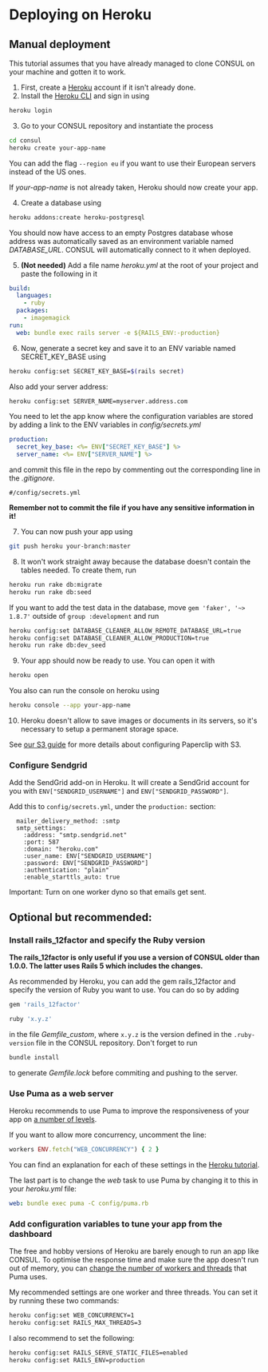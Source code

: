 # Deploying on Heroku

## Manual deployment

This tutorial assumes that you have already managed to clone CONSUL on your machine and gotten it to work.

1. First, create a [Heroku](https://www.heroku.com) account if it isn't already done.
2. Install the [Heroku CLI](https://devcenter.heroku.com/articles/heroku-cli) and sign in using

  ```bash
  heroku login
  ```

3. Go to your CONSUL repository and instantiate the process

  ```bash
  cd consul
  heroku create your-app-name
  ```

  You can add the flag `--region eu` if you want to use their European servers instead of the US ones.

  If _your-app-name_ is not already taken, Heroku should now create your app.

4. Create a database using

  ```bash
  heroku addons:create heroku-postgresql
  ```

  You should now have access to an empty Postgres database whose address was automatically saved as an environment variable named _DATABASE\_URL_. CONSUL will automatically connect to it when deployed.

5. **(Not needed)** Add a file name _heroku.yml_ at the root of your project and paste the following in it

  ```yml
  build:
    languages:
      - ruby
    packages:
      - imagemagick
  run:
    web: bundle exec rails server -e ${RAILS_ENV:-production}
  ```

6. Now, generate a secret key and save it to an ENV variable named SECRET\_KEY\_BASE using

  ```bash
  heroku config:set SECRET_KEY_BASE=$(rails secret)
  ```

  Also add your server address:

  ```bash
  heroku config:set SERVER_NAME=myserver.address.com
  ```

  You need to let the app know where the configuration variables are stored by adding a link to the ENV variables in _config/secrets.yml_

  ```yml
  production:
    secret_key_base: <%= ENV["SECRET_KEY_BASE"] %>
    server_name: <%= ENV["SERVER_NAME"] %>
  ```

  and commit this file in the repo by commenting out the corresponding line in the _.gitignore_.

  ```gitignore
  #/config/secrets.yml
  ```

  **Remember not to commit the file if you have any sensitive information in it!**

7. You can now push your app using

  ```bash
  git push heroku your-branch:master
  ```

8. It won't work straight away because the database doesn't contain the tables needed. To create them, run

  ```bash
  heroku run rake db:migrate
  heroku run rake db:seed
  ```

  If you want to add the test data in the database, move `gem 'faker', '~> 1.8.7'` outside of `group :development` and run

  ```bash
  heroku config:set DATABASE_CLEANER_ALLOW_REMOTE_DATABASE_URL=true
  heroku config:set DATABASE_CLEANER_ALLOW_PRODUCTION=true
  heroku run rake db:dev_seed
  ```

9. Your app should now be ready to use. You can open it with

  ```bash
  heroku open
  ```

  You also can run the console on heroku using

  ```bash
  heroku console --app your-app-name
  ```

10. Heroku doesn't allow to save images or documents in its servers, so it's necessary to setup a permanent storage space.

  See [our S3 guide](./using-aws-s3-as-storage.md) for more details about configuring Paperclip with S3.

### Configure Sendgrid

Add the SendGrid add-on in Heroku. It will create a SendGrid account for you with `ENV["SENDGRID_USERNAME"]` and `ENV["SENDGRID_PASSWORD"]`.

Add this to `config/secrets.yml`, under the `production:` section:

```
  mailer_delivery_method: :smtp
  smtp_settings:
    :address: "smtp.sendgrid.net"
    :port: 587
    :domain: "heroku.com"
    :user_name: ENV["SENDGRID_USERNAME"]
    :password: ENV["SENDGRID_PASSWORD"]
    :authentication: "plain"
    :enable_starttls_auto: true
```

Important: Turn on one worker dyno so that emails get sent.

## Optional but recommended:

### Install rails\_12factor and specify the Ruby version

**The rails\_12factor is only useful if you use a version of CONSUL older than 1.0.0. The latter uses Rails 5 which includes the changes.**

As recommended by Heroku, you can add the gem rails\_12factor and specify the version of Ruby you want to use. You can do so by adding

```ruby
gem 'rails_12factor'

ruby 'x.y.z'
```

in the file _Gemfile\_custom_, where `x.y.z` is the version defined in the `.ruby-version` file in the CONSUL repository. Don't forget to run

```bash
bundle install
```

to generate _Gemfile.lock_ before commiting and pushing to the server.

### Use Puma as a web server

Heroku recommends to use Puma to improve the responsiveness of your app on [a number of levels](http://blog.scoutapp.com/articles/2017/02/10/which-ruby-app-server-is-right-for-you).

If you want to allow more concurrency, uncomment the line:

```ruby
workers ENV.fetch("WEB_CONCURRENCY") { 2 }
```

You can find an explanation for each of these settings in the [Heroku tutorial](https://devcenter.heroku.com/articles/deploying-rails-applications-with-the-puma-web-server).

The last part is to change the _web_ task to use Puma by changing it to this in your _heroku.yml_ file:

```yml
web: bundle exec puma -C config/puma.rb
```

### Add configuration variables to tune your app from the dashboard

The free and hobby versions of Heroku are barely enough to run an app like CONSUL. To optimise the response time and make sure the app doesn't run out of memory, you can [change the number of workers and threads](https://devcenter.heroku.com/articles/deploying-rails-applications-with-the-puma-web-server#workers) that Puma uses.

My recommended settings are one worker and three threads. You can set it by running these two commands:

```bash
heroku config:set WEB_CONCURRENCY=1
heroku config:set RAILS_MAX_THREADS=3
```

I also recommend to set the following:
```bash
heroku config:set RAILS_SERVE_STATIC_FILES=enabled
heroku config:set RAILS_ENV=production
```
